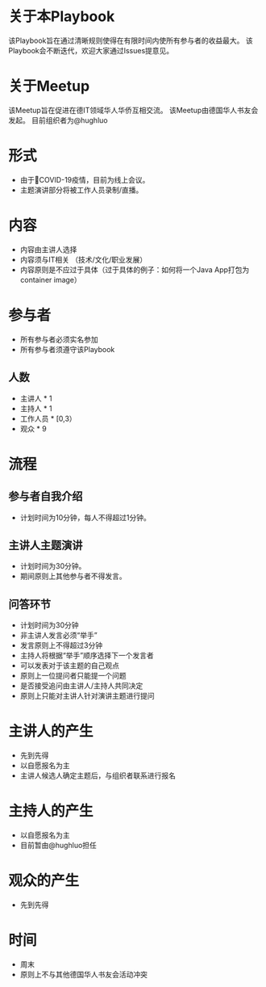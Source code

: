 # 关于本Playbook
该Playbook旨在通过清晰规则使得在有限时间内使所有参与者的收益最大。
该Playbook会不断迭代，欢迎大家通过Issues提意见。

# 关于Meetup
该Meetup旨在促进在德IT领域华人华侨互相交流。
该Meetup由德国华人书友会发起。
目前组织者为@hughluo

# 形式
* 由于COVID-19疫情，目前为线上会议。
* 主题演讲部分将被工作人员录制/直播。

# 内容
* 内容由主讲人选择
* 内容须与IT相关 （技术/文化/职业发展）
* 内容原则是不应过于具体（过于具体的例子：如何将一个Java App打包为container image）

# 参与者
* 所有参与者必须实名参加
* 所有参与者须遵守该Playbook
## 人数
* 主讲人 * 1
* 主持人 * 1
* 工作人员 * [0,3）
* 观众 * 9

# 流程
## 参与者自我介绍 
* 计划时间为10分钟，每人不得超过1分钟。

## 主讲人主题演讲 
* 计划时间为30分钟。
* 期间原则上其他参与者不得发言。

## 问答环节 
* 计划时间为30分钟
* 非主讲人发言必须“举手”
* 发言原则上不得超过3分钟
* 主持人将根据“举手”顺序选择下一个发言者
* 可以发表对于该主题的自己观点
* 原则上一位提问者只能提一个问题
* 是否接受追问由主讲人/主持人共同决定
* 原则上只能对主讲人针对演讲主题进行提问

# 主讲人的产生
* 先到先得
* 以自愿报名为主
* 主讲人候选人确定主题后，与组织者联系进行报名

# 主持人的产生
* 以自愿报名为主
* 目前暂由@hughluo担任

# 观众的产生
* 先到先得

# 时间
* 周末
* 原则上不与其他德国华人书友会活动冲突
